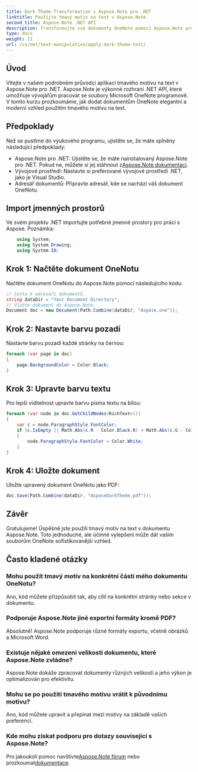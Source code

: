 ```yaml
---
title: Dark Theme Transformation s Aspose.Note pro .NET
linktitle: Použijte tmavý motiv na text v Aspose.Note
second_title: Aspose.Note .NET API
description: Transformujte své dokumenty OneNote pomocí Aspose.Note pro .NET! Bez námahy naneste elegantní tmavý motiv. Stáhněte si nyní a vylepšete svůj zážitek z psaní poznámek.
type: docs
weight: 11
url: /cs/net/text-manipulation/apply-dark-theme-text/
---
```

## Úvod
Vítejte v našem podrobném průvodci aplikací tmavého motivu na text v Aspose.Note pro .NET. Aspose.Note je výkonné rozhraní .NET API, které umožňuje vývojářům pracovat se soubory Microsoft OneNote programově. V tomto kurzu prozkoumáme, jak dodat dokumentům OneNote elegantní a moderní vzhled použitím tmavého motivu na text.
## Předpoklady
Než se pustíme do výukového programu, ujistěte se, že máte splněny následující předpoklady:
-  Aspose.Note pro .NET: Ujistěte se, že máte nainstalovaný Aspose.Note pro .NET. Pokud ne, můžete si jej stáhnout z[Aspose.Note dokumentaci](https://reference.aspose.com/note/net/).
- Vývojové prostředí: Nastavte si preferované vývojové prostředí .NET, jako je Visual Studio.
- Adresář dokumentů: Připravte adresář, kde se nachází váš dokument OneNotu.
## Import jmenných prostorů
Ve svém projektu .NET importujte potřebné jmenné prostory pro práci s Aspose. Poznámka:
```csharp
    using System;
    using System.Drawing;
    using System.IO;
```
## Krok 1: Načtěte dokument OneNotu
Načtěte dokument OneNotu do Aspose.Note pomocí následujícího kódu:
```csharp
// Cesta k adresáři dokumentů.
string dataDir = "Your Document Directory";
// Vložte dokument do Aspose.Note.
Document doc = new Document(Path.Combine(dataDir, "Aspose.one"));
```
## Krok 2: Nastavte barvu pozadí
Nastavte barvu pozadí každé stránky na černou:
```csharp
foreach (var page in doc)
{
    page.BackgroundColor = Color.Black;
}
```
## Krok 3: Upravte barvu textu
Pro lepší viditelnost upravte barvu písma textu na bílou:
```csharp
foreach (var node in doc.GetChildNodes<RichText>())
{
    var c = node.ParagraphStyle.FontColor;
    if (c.IsEmpty || Math.Abs(c.R - Color.Black.R) + Math.Abs(c.G - Color.Black.G) + Math.Abs(c.B - Color.Black.B) <= 30)
    {
        node.ParagraphStyle.FontColor = Color.White;
    }
}
```
## Krok 4: Uložte dokument
Uložte upravený dokument OneNotu jako PDF:
```csharp
doc.Save(Path.Combine(dataDir, "AsposeDarkTheme.pdf"));
```
## Závěr
Gratulujeme! Úspěšně jste použili tmavý motiv na text v dokumentu Aspose.Note. Toto jednoduché, ale účinné vylepšení může dát vašim souborům OneNote sofistikovanější vzhled.
## Často kladené otázky
### Mohu použít tmavý motiv na konkrétní části mého dokumentu OneNotu?
Ano, kód můžete přizpůsobit tak, aby cílil na konkrétní stránky nebo sekce v dokumentu.
### Podporuje Aspose.Note jiné exportní formáty kromě PDF?
Absolutně! Aspose.Note podporuje různé formáty exportu, včetně obrázků a Microsoft Word.
### Existuje nějaké omezení velikosti dokumentu, které Aspose.Note zvládne?
Aspose.Note dokáže zpracovat dokumenty různých velikostí a jeho výkon je optimalizován pro efektivitu.
### Mohu se po použití tmavého motivu vrátit k původnímu motivu?
Ano, kód můžete upravit a přepínat mezi motivy na základě vašich preferencí.
### Kde mohu získat podporu pro dotazy související s Aspose.Note?
 Pro jakoukoli pomoc navštivte[Aspose.Note fórum](https://forum.aspose.com/c/note/28) nebo prozkoumat[dokumentace](https://reference.aspose.com/note/net/).